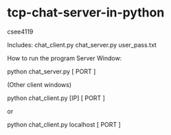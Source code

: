 tcp-chat-server-in-python
=========================

csee4119

Includes: 
	chat_client.py
	chat_server.py
	user_pass.txt

How to run the program Server Window:


python chat_server.py [ PORT ] 


(Other client windows) 


python chat_client.py [IP] [ PORT ] 


or 


python chat_client.py localhost [ PORT ] 


